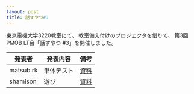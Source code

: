 ```yaml
---
layout: post
title: 話すやつ#3
---
```

東京電機大学3220教室にて、
教室備え付けのプロジェクタを借りて、
第3回PMOB LT会「話すやつ #3」を開催しました。

| 発表者     | 発表内容 | 備考 |
|------------|----------|------|
| matsub.rk  | 単体テスト | [資料](http://matsub.github.io/slides/LT_unit_test/#/) |
| shamison   | 遊び | [資料](http://shamison.com/slides/asobi/) |
